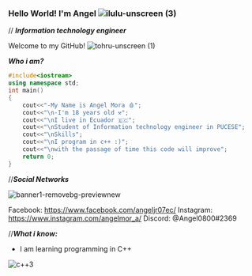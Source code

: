### Hello World! I'm Angel  ![ilulu-unscreen (3)](https://user-images.githubusercontent.com/105449326/178090958-bd06a702-a5e0-425f-ade4-dd891637f676.gif)
// ***Information technology engineer***  


Welcome to my GitHub!  ![tohru-unscreen (1)](https://user-images.githubusercontent.com/105449326/178091036-b0f5bf17-c707-46df-abaa-2d8ce1223ff1.gif)

***Who i am?***   

```cpp
#include<iostream>
using namespace std;
int main()
{
    cout<<"-My Name is Angel Mora 🩸";
    cout<<"\n-I'm 18 years old ⚒";
    cout<<"\nI live in Ecuador 🇪🇨";
    cout<<"\nStudent of Information technology engineer in PUCESE";
    cout<<"\nSkills";
    cout<<"\nI program in c++ :)";
    cout<<"\nwith the passage of time this code will improve";
    return 0;
}
```

//***Social Networks***

![banner1-removebg-previewnew](https://user-images.githubusercontent.com/105449326/178113066-7b0bc860-75d2-4641-af6a-aee58320a1e1.png)


Facebook: https://www.facebook.com/angeljr07ec/
Instagram: https://www.instagram.com/angelmor_a/
Discord: @Angel0800#2369

//***What i know:***

- I am learning programming in C++ 
  
![c++3](https://user-images.githubusercontent.com/105449326/178089734-d284f8a8-e117-4708-bcaa-6f6b736e9dd0.png)



    

<!--
**angelmora2004/angelmora2004** is a ✨ _special_ ✨ repository because its `README.md` (this file) appears on your GitHub profile.
![code](https://user-images.githubusercontent.com/105449326/178115022-ae86aa68-45ed-490d-8e93-2f0bc6789f00.PNG)
Here are some ideas to get you started:

- 🔭 I’m currently working on ...
- 🌱 I’m currently learning ...
- 👯 I’m looking to collaborate on ...
- 🤔 I’m looking for help with ...
- 💬 Ask me about ...
- 📫 How to reach me: ...
- 😄 Pronouns: ...
- ⚡ Fun fact: ...
-->
